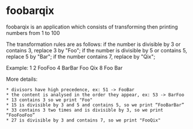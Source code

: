 # foobarqix
foobarqix is an application which consists of transforming then printing numbers from 1 to 100

The transformation rules are as follows:
	if the number is divisible by 3 or contains 3, replace 3 by "Foo";
	if the number is divisible by 5 or contains 5, replace 5 by "Bar";
	if the number contains 7, replace by "Qix";

Example: 1 2 FooFoo 4 BarBar Foo Qix 8 Foo Bar

More details:

	* divisors have high precedence, ex: 51 -> FooBar
	* the content is analysed in the order they appear, ex: 53 -> BarFoo
	* 13 contains 3 so we print "Foo"
	* 15 is divisible by 3 and 5 and contains 5, so we print “FooBarBar”
	* 33 contains 3 two times and is divisible by 3, so we print “FooFooFoo”
	* 27 is divisible by 3 and contains 7, so we print "FooQix"